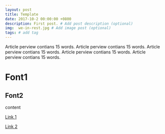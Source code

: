 ```yaml
---
layout: post
title: Template
date: 2017-10-2 00:00:00 +0800
description: First post. # Add post description (optional)
img:  we-in-rest.jpg # Add image post (optional)
tags: # add tag
---
```


Article perview contians 15 words. Article perview contians 15 words. Article perview contians 15 words. Article perview contians 15 words. Article perview contians 15 words. 


# Font1

## Font2

content

[Link 1]({{site.url}})

[Link 2](https://shaoanlu.github.io/the-best-organizer-software/)
